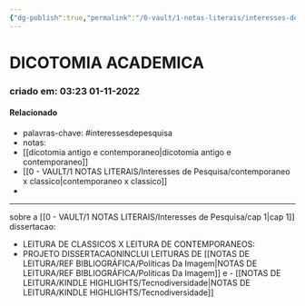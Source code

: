 ```yaml
---
{"dg-publish":true,"permalink":"/0-vault/1-notas-literais/interesses-de-pesquisa/dicotomia-academica/","tags":["interessesdepesquisa"],"dgHomeLink":true,"dgShowLocalGraph":true,"dgShowFileTree":true,"dgEnableSearch":true}
---
```


# DICOTOMIA ACADEMICA
### criado em: 03:23 01-11-2022

#### Relacionado
- palavras-chave: #interessesdepesquisa 
- notas:
- [[dicotomia antigo e contemporaneo\|dicotomia antigo e contemporaneo]]
- [[0 - VAULT/1 NOTAS LITERAIS/Interesses de Pesquisa/contemporaneo x classico\|contemporaneo x classico]]
- 
- ---


sobre a [[0 - VAULT/1 NOTAS LITERAIS/Interesses de Pesquisa/cap 1\|cap 1]] dissertacao:
- LEITURA DE CLASSICOS X LEITURA DE CONTEMPORANEOS:
- PROJETO DISSERTACAONINCLUI LEITURAS DE [[NOTAS DE LEITURA/REF BIBLIOGRÁFICA/Políticas Da Imagem\|NOTAS DE LEITURA/REF BIBLIOGRÁFICA/Políticas Da Imagem]] e - [[NOTAS DE LEITURA/KINDLE HIGHLIGHTS/Tecnodiversidade\|NOTAS DE LEITURA/KINDLE HIGHLIGHTS/Tecnodiversidade]]

